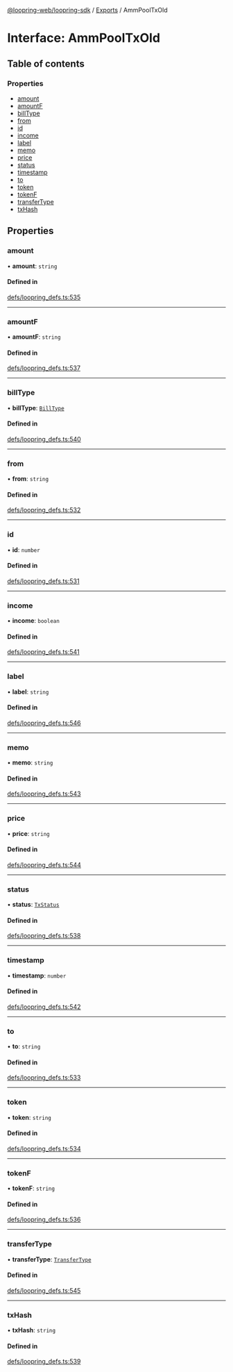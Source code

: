 [@loopring-web/loopring-sdk](../README.md) / [Exports](../modules.md) / AmmPoolTxOld

# Interface: AmmPoolTxOld

## Table of contents

### Properties

- [amount](AmmPoolTxOld.md#amount)
- [amountF](AmmPoolTxOld.md#amountf)
- [billType](AmmPoolTxOld.md#billtype)
- [from](AmmPoolTxOld.md#from)
- [id](AmmPoolTxOld.md#id)
- [income](AmmPoolTxOld.md#income)
- [label](AmmPoolTxOld.md#label)
- [memo](AmmPoolTxOld.md#memo)
- [price](AmmPoolTxOld.md#price)
- [status](AmmPoolTxOld.md#status)
- [timestamp](AmmPoolTxOld.md#timestamp)
- [to](AmmPoolTxOld.md#to)
- [token](AmmPoolTxOld.md#token)
- [tokenF](AmmPoolTxOld.md#tokenf)
- [transferType](AmmPoolTxOld.md#transfertype)
- [txHash](AmmPoolTxOld.md#txhash)

## Properties

### amount

• **amount**: `string`

#### Defined in

[defs/loopring_defs.ts:535](https://github.com/Loopring/loopring_sdk/blob/9d83b66/src/defs/loopring_defs.ts#L535)

___

### amountF

• **amountF**: `string`

#### Defined in

[defs/loopring_defs.ts:537](https://github.com/Loopring/loopring_sdk/blob/9d83b66/src/defs/loopring_defs.ts#L537)

___

### billType

• **billType**: [`BillType`](../enums/BillType.md)

#### Defined in

[defs/loopring_defs.ts:540](https://github.com/Loopring/loopring_sdk/blob/9d83b66/src/defs/loopring_defs.ts#L540)

___

### from

• **from**: `string`

#### Defined in

[defs/loopring_defs.ts:532](https://github.com/Loopring/loopring_sdk/blob/9d83b66/src/defs/loopring_defs.ts#L532)

___

### id

• **id**: `number`

#### Defined in

[defs/loopring_defs.ts:531](https://github.com/Loopring/loopring_sdk/blob/9d83b66/src/defs/loopring_defs.ts#L531)

___

### income

• **income**: `boolean`

#### Defined in

[defs/loopring_defs.ts:541](https://github.com/Loopring/loopring_sdk/blob/9d83b66/src/defs/loopring_defs.ts#L541)

___

### label

• **label**: `string`

#### Defined in

[defs/loopring_defs.ts:546](https://github.com/Loopring/loopring_sdk/blob/9d83b66/src/defs/loopring_defs.ts#L546)

___

### memo

• **memo**: `string`

#### Defined in

[defs/loopring_defs.ts:543](https://github.com/Loopring/loopring_sdk/blob/9d83b66/src/defs/loopring_defs.ts#L543)

___

### price

• **price**: `string`

#### Defined in

[defs/loopring_defs.ts:544](https://github.com/Loopring/loopring_sdk/blob/9d83b66/src/defs/loopring_defs.ts#L544)

___

### status

• **status**: [`TxStatus`](../enums/TxStatus.md)

#### Defined in

[defs/loopring_defs.ts:538](https://github.com/Loopring/loopring_sdk/blob/9d83b66/src/defs/loopring_defs.ts#L538)

___

### timestamp

• **timestamp**: `number`

#### Defined in

[defs/loopring_defs.ts:542](https://github.com/Loopring/loopring_sdk/blob/9d83b66/src/defs/loopring_defs.ts#L542)

___

### to

• **to**: `string`

#### Defined in

[defs/loopring_defs.ts:533](https://github.com/Loopring/loopring_sdk/blob/9d83b66/src/defs/loopring_defs.ts#L533)

___

### token

• **token**: `string`

#### Defined in

[defs/loopring_defs.ts:534](https://github.com/Loopring/loopring_sdk/blob/9d83b66/src/defs/loopring_defs.ts#L534)

___

### tokenF

• **tokenF**: `string`

#### Defined in

[defs/loopring_defs.ts:536](https://github.com/Loopring/loopring_sdk/blob/9d83b66/src/defs/loopring_defs.ts#L536)

___

### transferType

• **transferType**: [`TransferType`](../enums/TransferType.md)

#### Defined in

[defs/loopring_defs.ts:545](https://github.com/Loopring/loopring_sdk/blob/9d83b66/src/defs/loopring_defs.ts#L545)

___

### txHash

• **txHash**: `string`

#### Defined in

[defs/loopring_defs.ts:539](https://github.com/Loopring/loopring_sdk/blob/9d83b66/src/defs/loopring_defs.ts#L539)
